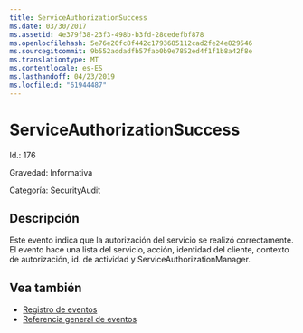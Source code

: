 ```yaml
---
title: ServiceAuthorizationSuccess
ms.date: 03/30/2017
ms.assetid: 4e379f38-23f3-498b-b3fd-28cedefbf878
ms.openlocfilehash: 5e76e20fc8f442c1793685112cad2fe24e829546
ms.sourcegitcommit: 9b552addadfb57fab0b9e7852ed4f1f1b8a42f8e
ms.translationtype: MT
ms.contentlocale: es-ES
ms.lasthandoff: 04/23/2019
ms.locfileid: "61944487"
---
```

# <a name="serviceauthorizationsuccess"></a>ServiceAuthorizationSuccess
Id.: 176  
  
 Gravedad: Informativa  
  
 Categoría: SecurityAudit  
  
## <a name="description"></a>Descripción  
 Este evento indica que la autorización del servicio se realizó correctamente. El evento hace una lista del servicio, acción, identidad del cliente, contexto de autorización, id. de actividad y ServiceAuthorizationManager.  
  
## <a name="see-also"></a>Vea también

- [Registro de eventos](../../../../../docs/framework/wcf/diagnostics/event-logging/index.md)
- [Referencia general de eventos](../../../../../docs/framework/wcf/diagnostics/event-logging/events-general-reference.md)
